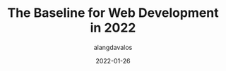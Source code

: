---
author: alangdavalos
date: 2022-01-26
publisher: line_dev_en
tags:
  - development
  - meta
target_url: https://engineering.linecorp.com/en/blog/the-baseline-for-web-development-in-2022/
title: The Baseline for Web Development in 2022
---